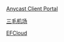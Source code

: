 [Anycast Client Portal](https://any2388.com/)

[三毛机场](https://smjcdh.com/)

[EFCloud](https://www.efcloud1.cc/#/login)
